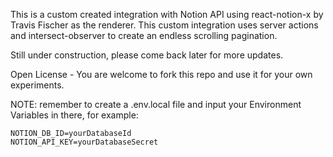 This is a custom created integration with Notion API using react-notion-x by Travis Fischer as the renderer. This custom integration uses server actions and intersect-observer to create an endless scrolling pagination.

Still under construction, please come back later for more updates.

Open License - You are welcome to fork this repo and use it for your own experiments.

NOTE: remember to create a .env.local file and input your Environment Variables in there, for example:

```
NOTION_DB_ID=yourDatabaseId
NOTION_API_KEY=yourDatabaseSecret
```
